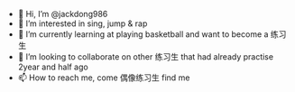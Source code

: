 - 👋 Hi, I’m @jackdong986
- 👀 I’m interested in sing, jump & rap
- 🌱 I’m currently learning at playing basketball and want to become a 练习生
- 💞️ I’m looking to collaborate on other 练习生 that had already practise 2year and half ago
- 📫 How to reach me, come 偶像练习生 find me 

<!---
jackdong986/jackdong986 is a ✨ special ✨ repository because its `README.md` (this file) appears on your GitHub profile.
You can click the Preview link to take a look at your changes.
--->

